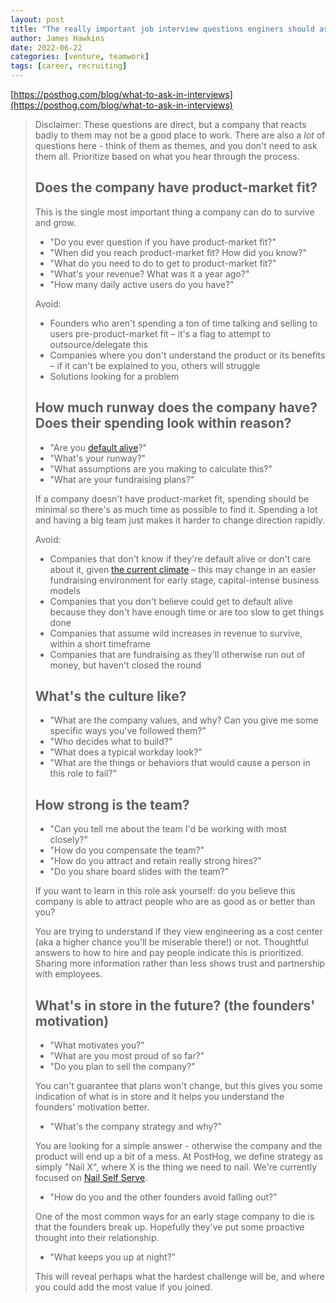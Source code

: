 ```yaml
---
layout: post
title: "The really important job interview questions enginers should ask (but don't)"
author: James Hawkins
date: 2022-06-22
categories: [venture, teamwork]
tags: [career, recruiting]
---
```


[https://posthog.com/blog/what-to-ask-in-interviews](https://posthog.com/blog/what-to-ask-in-interviews)

> Disclaimer: These questions are direct, but a company that reacts badly to them may not be a good place to work. There are also a *lot* of questions here - think of them as themes, and you don't need to ask them all. Prioritize based on what you hear through the process.
>
> ## Does the company have product-market fit?
>
> This is the single most important thing a company can do to survive and grow.
>
> - "Do you ever question if you have product-market fit?"
> - "When did you reach product-market fit? How did you know?"
> - "What do you need to do to get to product-market fit?"
> - "What's your revenue? What was it a year ago?"
> - "How many daily active users do you have?"
>
> Avoid:
>
> - Founders who aren't spending a ton of time talking and selling to users pre-product-market fit – it's a flag to attempt to outsource/delegate this
> - Companies where you don't understand the product or its benefits – if it can't be explained to you, others will struggle
> - Solutions looking for a problem
>
> ## How much runway does the company have? Does their spending look within reason?
>
> - "Are you [default alive](http://www.paulgraham.com/aord.html)?"
> - "What's your runway?"
> - "What assumptions are you making to calculate this?"
> - "What are your fundraising plans?"
>
> If a company doesn't have product-market fit, spending should be minimal so there's as much time as possible to find it. Spending a lot and having a big team just makes it harder to change direction rapidly.
>
> Avoid:
>
> - Companies that don't know if they're default alive or don't care about it, given [the current climate](https://techcrunch.com/2022/05/06/the-venture-slowdown-isnt-coming-its-here/) – this may change in an easier fundraising environment for early stage, capital-intense business models
> - Companies that you don't believe could get to default alive because they don't have enough time or are too slow to get things done
> - Companies that assume wild increases in revenue to survive, within a short timeframe
> - Companies that are fundraising as they'll otherwise run out of money, but haven't closed the round
>
> ## What's the culture like?
>
> - "What are the company values, and why? Can you give me some specific ways you've followed them?"
> - "Who decides what to build?"
> - "What does a typical workday look?"
> - "What are the things or behaviors that would cause a person in this role to fail?"
>
> ## How strong is the team?
>
> - "Can you tell me about the team I'd be working with most closely?"
> - "How do you compensate the team?"
> - "How do you attract and retain really strong hires?"
> - "Do you share board slides with the team?"
>
> If you want to learn in this role ask yourself: do you believe this company is able to attract people who are as good as or better than you?
>
> You are trying to understand if they view engineering as a cost center (aka a higher chance you'll be miserable there!) or not. Thoughtful answers to how to hire and pay people indicate this is prioritized. Sharing more information rather than less shows trust and partnership with employees.
>
> ##  What's in store in the future? (the founders' motivation)
>
> - "What motivates you?"
> - "What are you most proud of so far?"
> - "Do you plan to sell the company?"
>
> You can't guarantee that plans won't change, but this gives you some indication of what is in store and it helps you understand the founders' motivation better.
>
> - "What's the company strategy and why?"
>
> You are looking for a simple answer - otherwise the company and the product will end up a bit of a mess. At PostHog, we define strategy as simply "Nail X", where X is the thing we need to nail. We're currently focused on [Nail Self Serve](https://posthog.com/blog/changing-to-self-serve).
>
> - "How do you and the other founders avoid falling out?"
>
> One of the most common ways for an early stage company to die is that the founders break up. Hopefully they've put some proactive thought into their relationship.
>
> - "What keeps you up at night?"
>
> This will reveal perhaps what the hardest challenge will be, and where you could add the most value if you joined.
